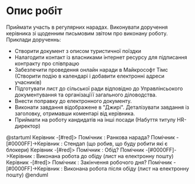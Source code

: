 # Опис робіт
Приймати участь в регулярних нарадах.
Виконувати доручення керівника зі щоденним письмовим звітом про виконану роботу.
Приклади дорученнь:
- Створити документ з описом туристичної поїздки
- Налагодити контакт із власниками інтернет ресурсу для підписання контракту про співпрацю
- Забезпечити проведення онлайн наради в Майкрософт Тімс (Створити подію в календарі і добавити електронні адреси учасників)
- Підготувати лист до сільської ради відповідно до Управлінсьокого документування та організаціїї загального діловодства.
- Внести поправку до електронного документу.
- Виконати завдання відображене в "Джирі". Деталізувати завдання із заголовку, отримавши коментарі від керівника.
- Приймати на роботу кандидатів на інші посади (Набуття титулу HR-директор)

@startuml
Керівник -[#red]> Помічник : Ранкова нарада?
Помічник -[#0000FF]->Керівник : Стендап (що робив, що буду робити які є блокери)
Керівник -[#red]> Помічник : Обід?
Помічник -[#0000FF]->Керівник : Виконана робота до обіду (лист на електронну пошту)
Керівник -[#red]> Помічник : Закінчення робочого дня?
Помічник -[#0000FF]->Керівник : Виконана робота після обіду (лист на електронну пошту)
@enduml